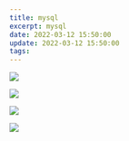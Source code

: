 ```yaml
---
title: mysql
excerpt: mysql
date: 2022-03-12 15:50:00
update: 2022-03-12 15:50:00
tags:
---
```


![](images/2022-02-28-20-09-08-image.png)

![](images/2022-02-28-20-09-32-image.png)

![](images/2022-02-28-20-11-11-image.png)

![](images/2022-02-28-20-18-06-image.png)


